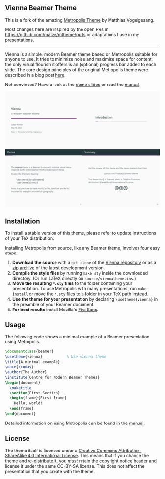 ## Vienna Beamer Theme


This is a fork of the amazing [Metropolis Theme](https://github.com/matze/mtheme) by Matthias Vogelgesang.

Most changes here are inspired by the open PRs in https://github.com/matze/mtheme/pulls or adaptations I use in my presentations.



---

Vienna is a simple, modern Beamer theme based on [Metropolis](https://github.com/matze/mtheme) suitable for anyone to use. It tries
to minimize noise and maximize space for content; the only visual flourish it
offers is an (optional) progress bar added to each slide. The core design
principles of the original Metropolis theme were described in a blog post
[here](http://bloerg.net/2014/09/20/a-modern-beamer-theme.html).

Not convinced? Have a look at the [demo slides][] or read the [manual][].

![Sample](./demo/demo.png)


## Installation

To install a stable version of this theme, please refer to update instructions
of your TeX distribution. 

Installing Metropolis from source, like any Beamer theme, involves four easy
steps:

1. **Download the source** with a `git clone` of the [Vienna repository](https://github.com/Findus23/vienna-theme)
   or as a [zip archive](https://github.com/Findus23/vienna-theme/archive/master.zip) of
   the latest development version.
2. **Compile the style files** by running `make sty` inside the downloaded
    directory. (Or run LaTeX directly on `source/viennatheme.ins`.)
3. **Move the resulting `*.sty` files** to the folder containing your
   presentation. To use Metropolis with many presentations, run `make install`
   or move the `*.sty` files to a folder in your TeX path instead.
4. **Use the theme for your presentation** by declaring `\usetheme{vienna}` in
    the preamble of your Beamer document.
5. **For best results** install Mozilla's [Fira Sans](https://github.com/bBoxType/FiraSans).


## Usage

The following code shows a minimal example of a Beamer presentation using
Metropolis.

```latex
\documentclass{beamer}
\usetheme{vienna}           % Use vienna theme
\title{A minimal example}
\date{\today}
\author{The Author}
\institute{Centre for Modern Beamer Themes}
\begin{document}
  \maketitle
  \section{First Section}
  \begin{frame}{First Frame}
    Hello, world!
  \end{frame}
\end{document}
```

Detailed information on using Metropolis can be found in the [manual][].


## License

The theme itself is licensed under a [Creative Commons Attribution-ShareAlike
4.0 International License](https://creativecommons.org/licenses/by-sa/4.0/). This
means that if you change the theme and re-distribute it, you *must* retain the
copyright notice header and license it under the same CC-BY-SA license. This
does not affect the presentation that you create with the theme.


[demo slides]: https://lw1.at/s/vienna-theme/demo.pdf
[manual]: https://lw1.at/s/vienna-theme/viennatheme.pdf
